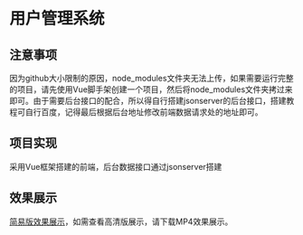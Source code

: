# 用户管理系统

## 注意事项
因为github大小限制的原因，node_modules文件夹无法上传，如果需要运行完整的项目，请先使用Vue脚手架创建一个项目，然后将node_modules文件夹拷过来即可。由于需要后台接口的配合，所以得自行搭建jsonserver的后台接口，搭建教程可自行百度，记得最后根据后台地址修改前端数据请求处的地址即可。

## 项目实现
采用Vue框架搭建的前端，后台数据接口通过jsonserver搭建

## 效果展示
[简易版效果展示](https://github.com/onechunlin/User-manage/blob/master/%E6%95%88%E6%9E%9C%E5%B1%95%E7%A4%BA.gif)，如需查看高清版展示，请下载MP4效果展示。


